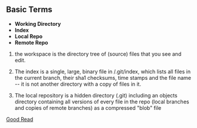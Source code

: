 ## Basic Terms ##

* **Working Directory**     
* **Index**    
* **Local Repo**     
* **Remote Repo**

1. the workspace is the directory tree of (source) files that you see and edit.

2. The index is a single, large, binary file in <baseOfRepo>/.git/index, which lists all files in the current branch, their sha1 checksums, time stamps and the file name -- it is not another directory with a copy of files in it.

3. The local repository is a hidden directory (.git) including an objects directory containing all versions of every file in the repo (local branches and copies of remote branches) as a compressed "blob" file

[Good Read](https://hackernoon.com/understanding-git-index-4821a0765cf)
